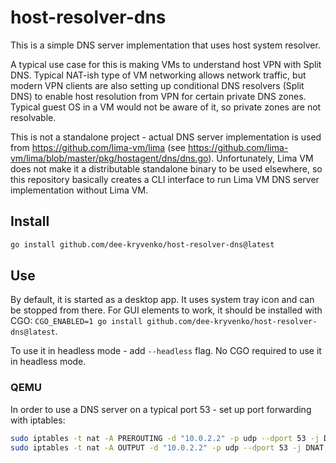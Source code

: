 # host-resolver-dns

This is a simple DNS server implementation that uses host system resolver.

A typical use case for this is making VMs to understand host VPN with Split DNS. Typical NAT-ish type of VM networking allows network traffic, but modern VPN clients are also setting up conditional DNS resolvers (Split DNS) to enable host resolution from VPN for certain private DNS zones. Typical guest OS in a VM would not be aware of it, so private zones are not resolvable.

This is not a standalone project - actual DNS server implementation is used from https://github.com/lima-vm/lima (see https://github.com/lima-vm/lima/blob/master/pkg/hostagent/dns/dns.go). Unfortunately, Lima VM does not make it a distributable standalone binary to be used elsewhere, so this repository basically creates a CLI interface to run Lima VM DNS server implementation without Lima VM.

## Install

```bash
go install github.com/dee-kryvenko/host-resolver-dns@latest
```

## Use

By default, it is started as a desktop app. It uses system tray icon and can be stopped from there. For GUI elements to work, it should be installed with CGO: `CGO_ENABLED=1 go install github.com/dee-kryvenko/host-resolver-dns@latest`.

To use it in headless mode - add `--headless` flag. No CGO required to use it in headless mode.

### QEMU

In order to use a DNS server on a typical port 53 - set up port forwarding with iptables:

```bash
sudo iptables -t nat -A PREROUTING -d "10.0.2.2" -p udp --dport 53 -j DNAT --to-destination "10.0.2.2:16237"
sudo iptables -t nat -A OUTPUT -d "10.0.2.2" -p udp --dport 53 -j DNAT --to-destination "10.0.2.2:16237"
```
